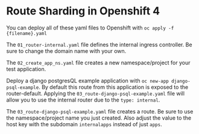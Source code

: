 # Route Sharding in Openshift 4 

You can deploy all of these yaml files to Openshift with ```oc apply -f {filename}.yaml```

The ```01_router-internal.yaml``` file defines the internal ingress controller. Be sure to change the domain name with your own.

The ```02_create_app_ns.yaml``` file creates a new namespace/project for your test application.

Deploy a django postgresQL example application with ```oc new-app django-psql-example```. By default this route from this application is exposed to the router-default. Applying the ```03_route-django-psql-example.yaml``` file will allow you to use the internal router due to the ```type: internal```.

The ```03_route-django-psql-example.yaml``` file creates a route. Be sure to use the namespace/project name you just created. Also adjust the value to the host key with the subdomain ```internalapps``` instead of just ```apps```.
